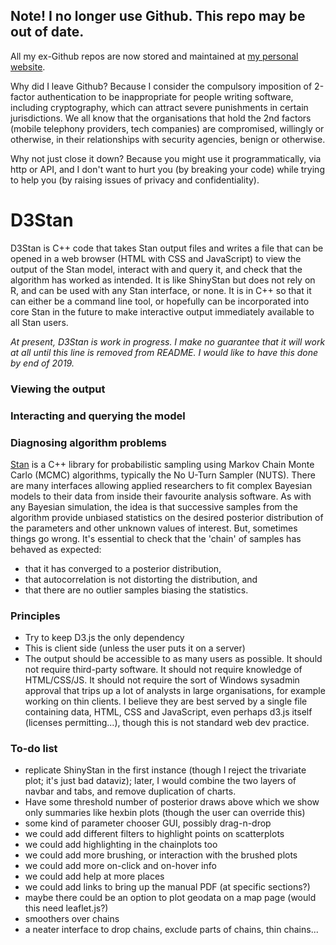 ## Note! I no longer use Github. This repo may be out of date.

All my ex-Github repos are now stored and maintained at [my personal website](http://www.robertgrantstats.co.uk/code.html).

Why did I leave Github? Because I consider the compulsory imposition of 2-factor authentication to be inappropriate for people writing software, including cryptography, which can attract severe punishments in certain jurisdictions. We all know that the organisations that hold the 2nd factors (mobile telephony providers, tech companies) are compromised, willingly or otherwise, in their relationships with security agencies, benign or otherwise.

Why not just close it down? Because you might use it programmatically, via http or API, and I don't want to hurt you (by breaking your code) while trying to help you (by raising issues of privacy and confidentiality).




D3Stan
================

D3Stan is C++ code that takes Stan output files and writes a file that can be opened in a web browser (HTML with CSS and JavaScript) to view the output of the Stan model, interact with and query it, and check that the algorithm has worked as intended. It is like ShinyStan but does not rely on R, and can be used with any Stan interface, or none. It is in C++ so that it can either be a command line tool, or hopefully can be incorporated into core Stan in the future to make interactive output immediately available to all Stan users.

*At present, D3Stan is work in progress. I make no guarantee that it will  work at all until this line is removed from README. I would like to have this done by end of 2019.*

### Viewing the output

### Interacting and querying the model

### Diagnosing algorithm problems

[Stan](http://mc-stan.org) is a C++ library for probabilistic sampling using Markov Chain Monte Carlo (MCMC) algorithms, typically the No U-Turn Sampler (NUTS). There are many interfaces allowing applied researchers to fit complex Bayesian models to their data from inside their favourite analysis software. As with any Bayesian simulation, the idea is that successive samples from the algorithm provide unbiased statistics on the desired posterior distribution of the parameters and other unknown values of interest. But, sometimes things go wrong. It's essential to check that the 'chain' of samples has behaved as expected:
* that it has converged to a posterior distribution,
* that autocorrelation is not distorting the distribution, and
* that there are no outlier samples biasing the statistics.

### Principles
* Try to keep D3.js the only dependency
* This is client side (unless the user puts it on a server)
* The output should be accessible to as many users as possible. It should not require third-party software. It should not require knowledge of HTML/CSS/JS. It should not require the sort of Windows sysadmin approval that trips up a lot of analysts in large organisations, for example working on thin clients. I believe they are best served by a single file containing data, HTML, CSS and JavaScript, even perhaps d3.js itself (licenses permitting...), though this is not standard web dev practice.


### To-do list
* replicate ShinyStan in the first instance (though I reject the trivariate plot; it's just bad dataviz); later, I would combine the two layers of navbar and tabs, and remove duplication of charts.
* Have some threshold number of posterior draws above which we show only summaries like hexbin plots (though the user can override this)
* some kind of parameter chooser GUI, possibly drag-n-drop
* we could add different filters to highlight points on scatterplots
* we could add highlighting in the chainplots too
* we could add more brushing, or interaction with the brushed plots
* we could add more on-click and on-hover info
* we could add help at more places
* we could add links to bring up the manual PDF (at specific sections?)
* maybe there could be an option to plot geodata on a map page (would this need leaflet.js?)
* smoothers over chains
* a neater interface to drop chains, exclude parts of chains, thin chains...
